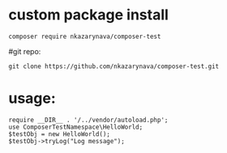 # custom package install 
```
composer require nkazarynava/composer-test
```
#git repo:
```
git clone https://github.com/nkazarynava/composer-test.git
```
# usage:
```
require __DIR__ . '/../vendor/autoload.php';
use ComposerTestNamespace\HelloWorld;
$testObj = new HelloWorld();
$testObj->tryLog("Log message");
```
